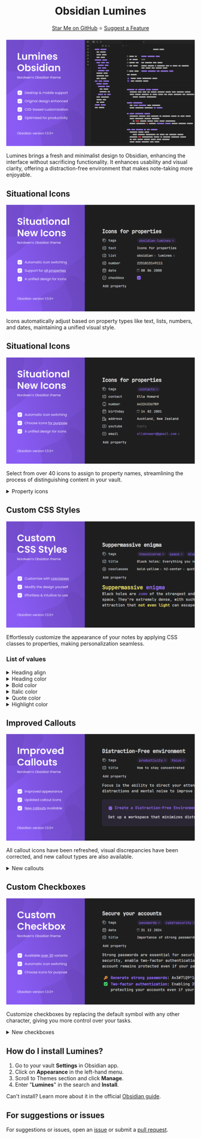 <div align="center">
  <h1>Obsidian Lumines</h1>
</div>

<div align="center">
  <a href="https://github.com/Nordwen/obsidian-lumines">Star Me on GitHub</a> ⭐ <a href="https://github.com/Nordwen/obsidian-lumines/issues">Suggest a Feature</a>
</div>

<br>

<div>
  <img src="assets/readme-cover-1.png" alt="">
  <p>Lumines brings a fresh and minimalist design to Obsidian, enhancing the interface without sacrificing functionality. It enhances usability and visual clarity, offering a distraction-free environment that makes note-taking more enjoyable.</p>
</div>

<div>
  <h2>Situational Icons</h2>
  <div>
    <img src="assets/readme-cover-2.png" alt="">
    <p>Icons automatically adjust based on property types like text, lists, numbers, and dates, maintaining a unified visual style.</p>
  </div>
</div>

<div>
  <h2>Situational Icons</h2>
  <div>
    <img src="assets/readme-cover-3.png" alt="">
    <p>Select from over 40 icons to assign to property names, streamlining the process of distinguishing content in your vault.</p>
  </div>
  <div>
    <details>
      <summary>Property icons</summary>
      <ul>
        <li>time</li>
        <li>birthday</li>
        <li>phone</li>
        <li>city</li>
        <li>address</li>
        <li>passport</li>
        <li>bankcard</li>
        <li>socials</li>
        <li>email</li>
        <li>purpose</li>
        <li>source</li>
        <li>cover</li>
        <li>author</li>
        <li>rating</li>
        <li>year</li>
        <li>url</li>
        <li>subject</li>
        <li>save</li>
        <li>heart</li>
        <li>camera</li>
        <li>radio</li>
        <li>music</li>
        <li>money</li>
        <li>note</li>
        <li>game</li>
        <li>weight</li>
        <li>ticket</li>
        <li>timer</li>
        <li>work</li>
        <li>award</li>
        <li>book</li>
        <li>place</li>
        <li>map</li>
        <li>bag</li>
        <li>box</li>
        <li>reserve</li>
        <li>key</li>
        <li>youtube</li>
      </ul>
    </details>
  </div>
</div>

<div>
  <h2>Custom CSS Styles</h2>
  <div>
    <img src="assets/readme-cover-4.png" alt="">
    <p>Effortlessly customize the appearance of your notes by applying CSS classes to properties, making personalization seamless.</p>
  </div>
  <div>
    <h3>List of values</h3>
    <details>
      <summary>Heading align</summary>
      <ul>
        <li>h1-center</li>
        <li>h2-center</li>
        <li>h3-center</li>
        <li>h4-center</li>
        <li>h5-center</li>
        <li>h6-center</li>
        <li>h1-end</li>
        <li>h2-end</li>
        <li>h3-end</li>
        <li>h4-end</li>
        <li>h5-end</li>
        <li>h6-end</li>
      </ul>
    </details>
    <details>
      <summary>Heading color</summary>
      <ul>
        <li>h1-red</li>
        <li>h2-red</li>
        <li>h3-red</li>
        <li>h4-red</li>
        <li>h5-red</li>
        <li>h6-red</li>
        <li>h1-orange</li>
        <li>h2-orange</li>
        <li>h3-orange</li>
        <li>h4-orange</li>
        <li>h5-orange</li>
        <li>h6-orange</li>
        <li>h1-yellow</li>
        <li>h2-yellow</li>
        <li>h3-yellow</li>
        <li>h4-yellow</li>
        <li>h5-yellow</li>
        <li>h6-yellow</li>
        <li>h1-lime</li>
        <li>h2-lime</li>
        <li>h3-lime</li>
        <li>h4-lime</li>
        <li>h5-lime</li>
        <li>h6-lime</li>
        <li>h1-green</li>
        <li>h2-green</li>
        <li>h3-green</li>
        <li>h4-green</li>
        <li>h5-green</li>
        <li>h6-green</li>
        <li>h1-cyan</li>
        <li>h2-cyan</li>
        <li>h3-cyan</li>
        <li>h4-cyan</li>
        <li>h5-cyan</li>
        <li>h6-cyan</li>
        <li>h1-sky</li>
        <li>h2-sky</li>
        <li>h3-sky</li>
        <li>h4-sky</li>
        <li>h5-sky</li>
        <li>h6-sky</li>
        <li>h1-blue</li>
        <li>h2-blue</li>
        <li>h3-blue</li>
        <li>h4-blue</li>
        <li>h5-blue</li>
        <li>h6-blue</li>
        <li>h1-indigo</li>
        <li>h2-indigo</li>
        <li>h3-indigo</li>
        <li>h4-indigo</li>
        <li>h5-indigo</li>
        <li>h6-indigo</li>
        <li>h1-violet</li>
        <li>h2-violet</li>
        <li>h3-violet</li>
        <li>h4-violet</li>
        <li>h5-violet</li>
        <li>h6-violet</li>
        <li>h1-pink</li>
        <li>h2-pink</li>
        <li>h3-pink</li>
        <li>h4-pink</li>
        <li>h5-pink</li>
        <li>h6-pink</li>
        <li>h1-gray</li>
        <li>h2-gray</li>
        <li>h3-gray</li>
        <li>h4-gray</li>
        <li>h5-gray</li>
        <li>h6-gray</li>
        <li>h1-white</li>
        <li>h2-white</li>
        <li>h3-white</li>
        <li>h4-white</li>
        <li>h5-white</li>
        <li>h6-white</li>
      </ul>
    </details>
    <details>
      <summary>Bold color</summary>
      <ul>
        <li>bold-red</li>
        <li>bold-orange</li>
        <li>bold-yellow</li>
        <li>bold-lime</li>
        <li>bold-green</li>
        <li>bold-cyan</li>
        <li>bold-sky</li>
        <li>bold-blue</li>
        <li>bold-indigo</li>
        <li>bold-violet</li>
        <li>bold-pink</li>
        <li>bold-gray</li>
        <li>bold-white</li>
      </ul>
    </details>
    <details>
      <summary>Italic color</summary>
      <ul>
        <li>italic-red</li>
        <li>italic-orange</li>
        <li>italic-yellow</li>
        <li>italic-lime</li>
        <li>italic-green</li>
        <li>italic-cyan</li>
        <li>italic-sky</li>
        <li>italic-blue</li>
        <li>italic-indigo</li>
        <li>italic-violet</li>
        <li>italic-pink</li>
        <li>italic-gray</li>
        <li>italic-white</li>
      </ul>
    </details>
    <details>
      <summary>Quote color</summary>
      <ul>
        <li>quote-red</li>
        <li>quote-orange</li>
        <li>quote-yellow</li>
        <li>quote-lime</li>
        <li>quote-green</li>
        <li>quote-cyan</li>
        <li>quote-sky</li>
        <li>quote-blue</li>
        <li>quote-indigo</li>
        <li>quote-violet</li>
        <li>quote-pink</li>
        <li>quote-gray</li>
        <li>quote-white</li>
      </ul>
    </details>
    <details>
      <summary>Highlight color</summary>
      <ul>
        <li>highlight-red</li>
        <li>highlight-orange</li>
        <li>highlight-yellow</li>
        <li>highlight-lime</li>
        <li>highlight-green</li>
        <li>highlight-cyan</li>
        <li>highlight-sky</li>
        <li>highlight-blue</li>
        <li>highlight-indigo</li>
        <li>highlight-violet</li>
        <li>highlight-pink</li>
        <li>highlight-gray</li>
        <li>highlight-white</li>
      </ul>
    </details>
  </div>
</div>

<div>
  <h2>Improved Callouts</h2>
  <div>
    <img src="assets/readme-cover-5.png" alt="">
    <p>All callout icons have been refreshed, visual discrepancies have been corrected, and new callout types are also available.</p>
  </div>
  <div>
    <details>
      <summary>New callouts</summary>
      <ul>
        <li>>[!like] Callout</li>
        <li>>[!dislike] Callout</li>
        <li>>[!star] Callout</li>
        <li>>[!image] Callout</li>
        <li>>[!sort] Callout</li>
      </ul>
    </details>
</div>

<div>
  <h2>Custom Checkboxes</h2>
  <div>
    <img src="assets/readme-cover-6.png" alt="">
    <p>Customize checkboxes by replacing the default symbol with any other character, giving you more control over your tasks.</p>
  </div>
  <div>
    <details>
      <summary>New checkboxes</summary>
      <ul>
        <li>[c] – Checkmark</li>
        <li>[C] – Cross</li>
        <li>[+] – Plus</li>
        <li>[-] – Minus</li>
        <li>[!] – Exclamation</li>
        <li>[?] – Question</li>
        <li>[s] – Search</li>
        <li>[o] – Circle</li>
        <li>[U] – Up</li>
        <li>[D] – Down</li>
        <li>[l] – Like</li>
        <li>[d] – Dislike</li>
        <li>[*] – Star</li>
        <li>[h] – Heart</li>
        <li>[S] – Shield</li>
        <li>[k] – Key</li>
        <li>[I] – Idea</li>
        <li>[A] – Alert</li>
        <li>[$] – Dollar</li>
        <li>[i] – In progress</li>
        <li>[p] – Play</li>
        <li>[P] – Pause</li>
        <li>[R] – Repeat</li>
        <li>[L] – Location</li>
        <li>[u] – Undo</li>
        <li>[r] – Redo</li>
        <li>[>] – Calendar</li>
        <li>[=] – Calculator</li>
        <li>[t] – Text</li>
        <li>[T] – Translate</li>
        <li>[q] – Quote</li>
      </ul>
    </details>
</div>

<div>
  <div>
    <h2>How do I install Lumines?</h2>
    <ol>
      <li>Go to your vault <strong>Settings</strong> in Obsidian app.</li>
      <li>Click on <strong>Appearance</strong> in the left-hand menu.</li>
      <li>Scroll to Themes section and click <strong>Manage</strong>.</li>
      <li>Enter "<strong>Lumines</strong>" in the search and <strong>Install</strong>.</li>
    </ol>
  </div>

  <div>
    <p>Can't install? Learn more about it in the official <a href="https://help.obsidian.md/themes">Obsidian guide</a>.</p>
  </div>
</div>

<div>
  <h2>For suggestions or issues</h2>
  <p>For suggestions or issues, open an <a href="https://github.com/Nordwen/obsidian-lumines/issues">issue</a> or submit a <a href="https://github.com/Nordwen/obsidian-lumines/pulls">pull request</a>.</p>
</div>